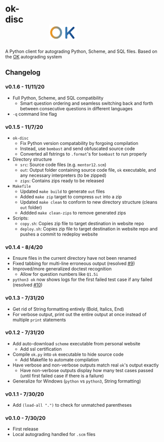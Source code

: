 <p align="center"><h1>ok-disc&nbsp;&nbsp;&nbsp;&nbsp;&nbsp;&nbsp;&nbsp;&nbsp;&nbsp;&nbsp;&nbsp;&nbsp;&nbsp;&nbsp;&nbsp;&nbsp;&nbsp;&nbsp;&nbsp;&nbsp;&nbsp;&nbsp;&nbsp;&nbsp;&nbsp;&nbsp;&nbsp;&nbsp;&nbsp;&nbsp;&nbsp;&nbsp;&nbsp;&nbsp;&nbsp;&nbsp;&nbsp;&nbsp;&nbsp;&nbsp;&nbsp;&nbsp;&nbsp;&nbsp;&nbsp;&nbsp;&nbsp;&nbsp;&nbsp;&nbsp;&nbsp;&nbsp;&nbsp;&nbsp;&nbsp;&nbsp;&nbsp;&nbsp;&nbsp;&nbsp;&nbsp;&nbsp;&nbsp;&nbsp;&nbsp;&nbsp;&nbsp;&nbsp;&nbsp;&nbsp;&nbsp;&nbsp;&nbsp;&nbsp;&nbsp;&nbsp;&nbsp;&nbsp;&nbsp;&nbsp;&nbsp;&nbsp;&nbsp;&nbsp;&nbsp;&nbsp;&nbsp;&nbsp;<img src="https://github.com/LarynQi/ok-disc/blob/master/assets/img/ok-logo.png" alt="drawing" height="50"/></h1></p>

A Python client for autograding Python, Scheme, and SQL files. Based on the [OK](https://github.com/okpy/ok-client) autograding system 

## Changelog

### v0.1.6 - 11/11/20
* Full Python, Scheme, and SQL compatibility
  * Smart question ordering and seamless switching back and forth between consecutive questions in different languages
* `-q` command line flag

### v0.1.5 - 11/7/20
* `ok-disc`
  * Fix Python version compatability by forgoing compilation
  * Instead, use `bombast` and send obfuscated source code
  * Converted all fstrings to `.format`'s for `bombast` to run properly
* Directory structure
  * `src`: Source code files (e.g. `mentor12.scm`)
  * `out`: Output folder containing source code file, `ok` executable, and any necessary interpreters (to be zipped)
  * `zips`: Contains zips ready to be released
* `Makefile`
  * Updated `make build` to generate `out` files
  * Added `make zip` target to compress `out` into a zip
  * Updated `make clean` to conform to new directory structure (cleans `out` folder)
  * Addded `make clean-zips` to remove generated zips
* Scripts:
  * `copy.sh`: Copies zip file to target destination in website repo
  * `deploy.sh`: Copies zip file to target destination in website repo and pushes a commit to redeploy website
 
### v0.1.4 - 8/4/20
* Ensure files in the current directory have not been renamed
* Fixed tabbing for multi-line erroneous output (resolved [#9](https://github.com/LarynQi/ok-disc/issues/9))
* Improved/more generalized doctest recognition
  * Allow for question numbers like `Q1.5i`
* `python3 ok` now shows logs for the first failed test case if any failed (resolved [#10](https://github.com/LarynQi/ok-disc/issues/10))

### v0.1.3 - 7/31/20
* Get rid of String formatting entirely (Bold, Italics, End)
* For verbose output, print out the entire output at once instead of multiple `print` statements

### v0.1.2 - 7/31/20
* Add auto-download `scheme` executable from personal website
  * Add ssl certification
* Compile `ok.py` into `ok` executable to hide source code
  * Add Makefile to automate compilation
* Have verbose and non-verbose outputs match real `ok`'s output exactly
  * Have non-verbose outputs display how many test cases passed (until first failed case if there is a failure)
* Generalize for Windows (`python` vs `python3`, String formatting)

### v0.1.1 - 7/30/20
* Add `(load-all ".")` to check for unmatched parentheses

### v0.1.0 - 7/30/20
* First release
* Local autograding handled for `.scm` files
